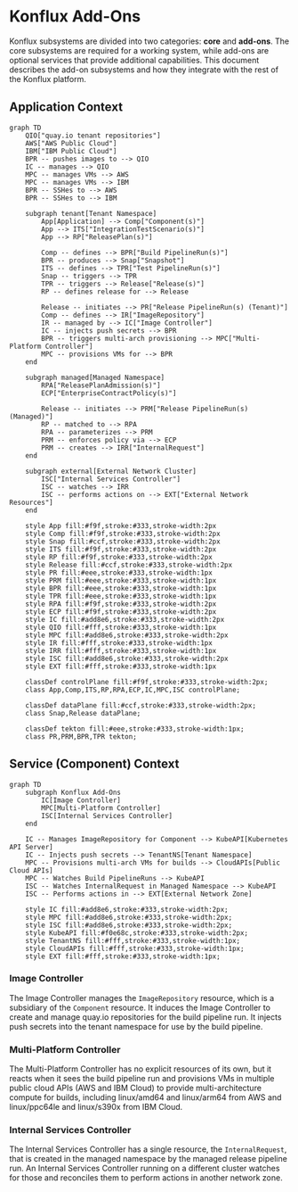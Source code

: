 # Konflux Add-Ons

Konflux subsystems are divided into two categories: **core** and **add-ons**. The core subsystems are required for a working system, while add-ons are optional services that provide additional capabilities. This document describes the add-on subsystems and how they integrate with the rest of the Konflux platform.

## Application Context

```mermaid
graph TD
    QIO["quay.io tenant repositories"]
    AWS["AWS Public Cloud"]
    IBM["IBM Public Cloud"]
    BPR -- pushes images to --> QIO
    IC -- manages --> QIO
    MPC -- manages VMs --> AWS
    MPC -- manages VMs --> IBM
    BPR -- SSHes to --> AWS
    BPR -- SSHes to --> IBM

    subgraph tenant[Tenant Namespace]
        App[Application] --> Comp["Component(s)"]
        App --> ITS["IntegrationTestScenario(s)"]
        App --> RP["ReleasePlan(s)"]

        Comp -- defines --> BPR["Build PipelineRun(s)"]
        BPR -- produces --> Snap["Snapshot"]
        ITS -- defines --> TPR["Test PipelineRun(s)"]
        Snap -- triggers --> TPR
        TPR -- triggers --> Release["Release(s)"]
        RP -- defines release for --> Release

        Release -- initiates --> PR["Release PipelineRun(s) (Tenant)"]
        Comp -- defines --> IR["ImageRepository"]
        IR -- managed by --> IC["Image Controller"]
        IC -- injects push secrets --> BPR
        BPR -- triggers multi-arch provisioning --> MPC["Multi-Platform Controller"]
        MPC -- provisions VMs for --> BPR
    end

    subgraph managed[Managed Namespace]
        RPA["ReleasePlanAdmission(s)"]
        ECP["EnterpriseContractPolicy(s)"]

        Release -- initiates --> PRM["Release PipelineRun(s) (Managed)"]
        RP -- matched to --> RPA
        RPA -- parameterizes --> PRM
        PRM -- enforces policy via --> ECP
        PRM -- creates --> IRR["InternalRequest"]
    end

    subgraph external[External Network Cluster]
        ISC["Internal Services Controller"]
        ISC -- watches --> IRR
        ISC -- performs actions on --> EXT["External Network Resources"]
    end

    style App fill:#f9f,stroke:#333,stroke-width:2px
    style Comp fill:#f9f,stroke:#333,stroke-width:2px
    style Snap fill:#ccf,stroke:#333,stroke-width:2px
    style ITS fill:#f9f,stroke:#333,stroke-width:2px
    style RP fill:#f9f,stroke:#333,stroke-width:2px
    style Release fill:#ccf,stroke:#333,stroke-width:2px
    style PR fill:#eee,stroke:#333,stroke-width:1px
    style PRM fill:#eee,stroke:#333,stroke-width:1px
    style BPR fill:#eee,stroke:#333,stroke-width:1px
    style TPR fill:#eee,stroke:#333,stroke-width:1px
    style RPA fill:#f9f,stroke:#333,stroke-width:2px
    style ECP fill:#f9f,stroke:#333,stroke-width:2px
    style IC fill:#add8e6,stroke:#333,stroke-width:2px
    style QIO fill:#fff,stroke:#333,stroke-width:1px
    style MPC fill:#add8e6,stroke:#333,stroke-width:2px
    style IR fill:#fff,stroke:#333,stroke-width:1px
    style IRR fill:#fff,stroke:#333,stroke-width:1px
    style ISC fill:#add8e6,stroke:#333,stroke-width:2px
    style EXT fill:#fff,stroke:#333,stroke-width:1px

    classDef controlPlane fill:#f9f,stroke:#333,stroke-width:2px;
    class App,Comp,ITS,RP,RPA,ECP,IC,MPC,ISC controlPlane;

    classDef dataPlane fill:#ccf,stroke:#333,stroke-width:2px;
    class Snap,Release dataPlane;

    classDef tekton fill:#eee,stroke:#333,stroke-width:1px;
    class PR,PRM,BPR,TPR tekton;
```

## Service (Component) Context

```mermaid
graph TD
    subgraph Konflux Add-Ons
        IC[Image Controller]
        MPC[Multi-Platform Controller]
        ISC[Internal Services Controller]
    end

    IC -- Manages ImageRepository for Component --> KubeAPI[Kubernetes API Server]
    IC -- Injects push secrets --> TenantNS[Tenant Namespace]
    MPC -- Provisions multi-arch VMs for builds --> CloudAPIs[Public Cloud APIs]
    MPC -- Watches Build PipelineRuns --> KubeAPI
    ISC -- Watches InternalRequest in Managed Namespace --> KubeAPI
    ISC -- Performs actions in --> EXT[External Network Zone]

    style IC fill:#add8e6,stroke:#333,stroke-width:2px;
    style MPC fill:#add8e6,stroke:#333,stroke-width:2px;
    style ISC fill:#add8e6,stroke:#333,stroke-width:2px;
    style KubeAPI fill:#f0e68c,stroke:#333,stroke-width:2px;
    style TenantNS fill:#fff,stroke:#333,stroke-width:1px;
    style CloudAPIs fill:#fff,stroke:#333,stroke-width:1px;
    style EXT fill:#fff,stroke:#333,stroke-width:1px;
```

### Image Controller

The Image Controller manages the `ImageRepository` resource, which is a subsidiary of the `Component` resource. It induces the Image Controller to create and manage quay.io repositories for the build pipeline run. It injects push secrets into the tenant namespace for use by the build pipeline.

### Multi-Platform Controller

The Multi-Platform Controller has no explicit resources of its own, but it reacts when it sees the build pipeline run and provisions VMs in multiple public cloud APIs (AWS and IBM Cloud) to provide multi-architecture compute for builds, including linux/amd64 and linux/arm64 from AWS and linux/ppc64le and linux/s390x from IBM Cloud.

### Internal Services Controller

The Internal Services Controller has a single resource, the `InternalRequest`, that is created in the managed namespace by the managed release pipeline run. An Internal Services Controller running on a different cluster watches for those and reconciles them to perform actions in another network zone. 
